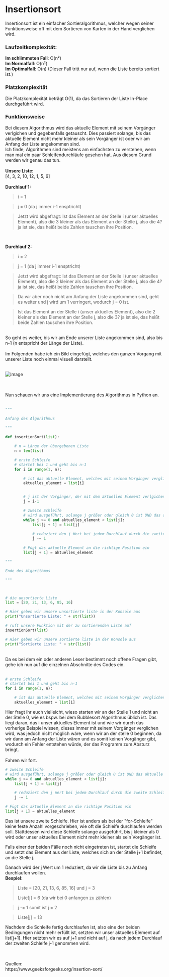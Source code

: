 # Insertionsort
Insertionsort ist ein einfacher Sortieralgorithmus, welcher wegen seiner Funktionsweise oft mit dem Sortieren von Karten in der Hand verglichen wird.

### Laufzeitkomplexität:

**Im schlimmsten Fall**: O(n²)<br>
**Im Normalfall**: O(n²)<br>
**Im Optimalfall**: O(n) (Dieser Fall tritt nur auf, wenn die Liste bereits sortiert ist.)<br>

### Platzkomplexität
Die Platzkomplexität beträgt O(1), da das Sortieren der Liste In-Place durchgeführt wird.

### Funktionsweise
Bei diesem Algorithmus wird das aktuelle Element mit seinem Vorgänger verlgichen und gegebenfalls getauscht.
Dies passiert solange, bis das aktuelle Element nicht mehr kleiner als sein Vorgänger ist oder wir am Anfang der Liste angekommen sind.
<br>
Ich finde, Algorithmen sind meistens am einfachsten zu verstehen, wenn man mal ein paar Schleifendurchläufe gesehen hat.
Aus diesem Grund werden wir genau das tun.
<br>
<br>
**Unsere Liste:**
<br>
[4, 3, 2, 10, 12, 1, 5, 6]
<br>
<br>
**Durchlauf 1:**
<br>
> i = 1

> j = 0 (da j immer i-1 ensptricht)

> Jetzt wird abgefragt: Ist das Element an der Stelle i (unser aktuelles Element), also die 3 kleiner als das Element an der Stelle j, also die 4? ja ist sie, das heißt beide Zahlen tauschen ihre Position.

<br>

**Durchlauf 2:**
> i = 2

> j = 1 (da j immer i-1 ensptricht)

> Jetzt wird abgefragt: Ist das Element an der Stelle i (unser aktuelles Element), also die 2 kleiner als das Element an der Stelle j, also die 4? ja ist sie, das heißt beide Zahlen tauschen ihre Position.

> Da wir aber noch nicht am Anfang der Liste angekommen sind, geht es weiter und j wird um 1 verringert, wodurch j = 0 ist.

> Ist das Element an der Stelle i (unser aktuelles Element), also die 2 kleiner als das Element an der Stelle j, also die 3? ja ist sie, das heißt beide Zahlen tauschen ihre Position.
<br>
So geht es weiter, bis wir am Ende unserer Liste angekommen sind, also bis n-1 (n entspricht der Länge der Liste).
<br>
<br>
Im Folgenden habe ich ein Bild eingefügt, welches den ganzen Vorgang mit unserer Liste noch einmal visuell darstellt.
<br>
<br>

![image](https://user-images.githubusercontent.com/83044113/151985003-15de7671-3d58-453e-be47-9703563fd799.png)

<br>
<br>
Nun schauen wir uns eine Implementierung des Algorithmus in Python an.
<br>
<br>

```python
"""

Anfang des Algorithmus

"""
                        
def insertionSort(list):

    # n = Länge der übergebenen Liste
    n = len(list)

    # erste Schleife
    # startet bei 1 und geht bis n-1
    for i in range(1, n):

        # ist das aktuelle Element, welches mit seinem Vorgänger verglichen wird
        aktuelles_element = list[i]


        # j ist der Vorgänger, der mit dem aktuellen Element verlgichen wird
        j = i-1

        # zweite Schleife
        # wird ausgeführt, solange j größer oder gleich 0 ist UND das aktuelle Element kleiner als sein Vorgänger ist
        while j >= 0 and aktuelles_element < list[j]:
            list[j + 1] = list[j]

            # reduziert den j Wert bei jedem Durchlauf durch die zweite Schleife um 1
            j -= 1
        
        # Fügt das aktuelle Element an die richtige Position ein
        list[j + 1] = aktuelles_element

"""

Ende des Algorithmus

"""



# die unsortierte Liste
list = [20, 21, 13, 6, 85, 16]

# Hier geben wir unsere unsortierte liste in der Konsole aus
print("Unsortierte Liste: " + str(list))

# ruft unsere Funktion mit der zu sortierenden Liste auf
insertionSort(list)

# Hier geben wir unsere sortierte liste in der Konsole aus
print("Sortierte Liste: " + str(list))
```
<br>
Da es bei dem ein oder anderen Leser bestimmt noch offene Fragen gibt, gehe ich nun auf die einzelnen Abschnitte des Codes ein.
<br>
<br>

```python
# erste Schleife
# startet bei 1 und geht bis n-1
for i in range(1, n):

    # ist das aktuelle Element, welches mit seinem Vorgänger verglichen wird
    aktuelles_element = list[i]
```
Hier fragt ihr euch vielleicht, wieso starten wir an der Stelle 1 und nicht an der Stelle 0, wie es bspw. bei dem Bubblesort Algorithmus üblich ist.
Das liegt daran, das i unser aktuelles Element ist und wie wir durch das vorherige Beispiel wissen, dieses immer mit seinem Vorgänger verglichen wird, was jedoch nicht möglich wäre, wenn wir an der stelle 0 beginnen, da wir dann am Anfang der Liste wären und es somit keinen Vorgänger gibt, wodurch ein Fehler entstehen würde, der das Programm zum Absturz bringt.
<br>
<br>
Fahren wir fort.
```python
# zweite Schleife
# wird ausgeführt, solange j größer oder gleich 0 ist UND das aktuelle Element kleiner als sein Vorgänger ist
while j >= 0 and aktuelles_element < list[j]:
    list[j + 1] = list[j]

    # reduziert den j Wert bei jedem Durchlauf durch die zweite Schleife um 1
    j -= 1

# Fügt das aktuelle Element an die richtige Position ein
list[j + 1] = aktuelles_element
```
Das ist unsere zweite Schleife.
Hier ist anders als bei der "for-Schleife"  keine feste Anzahl vorgeschrieben, wie oft die Schleife durchlaufen werden soll.
Stattdessen wird diese Schleife solange ausgeführt, bis j kleiner als 0 wird oder unser aktuelles Element nicht mehr kleiner als sein Vorgänger ist.

Falls einer der beiden Fälle noch nicht eingetreten ist, startet die Schleife und setzt das Element aus der Liste, welches sich an der Stelle j+1 befindet, an die Stelle j.

Danach wird der j Wert um 1 reduziert, da wir die Liste bis zu Anfang durchlaufen wollen.
<br>
**Bespiel:**
<br>
> Liste = [20, 21, 13, 6, 85, 16] und j = 3
> 
> Liste[j] = 6 (da wir bei 0 anfangen zu zählen)

> j -= 1 somit ist j = 2

> Liste[j] = 13

Nachdem die Schleife fertig durchlaufen ist, also eine der beiden Bedingungen nicht mehr erfüllt ist, setzten wir unser aktuelles Element auf list[j+1].
Hier setzten wir es auf j+1 und nicht auf j, da nach jedem Durchlauf der zweiten Schleife j-1 genommen wird.








<br>
<br>
Quellen:
<br>
https://www.geeksforgeeks.org/insertion-sort/
<br>

